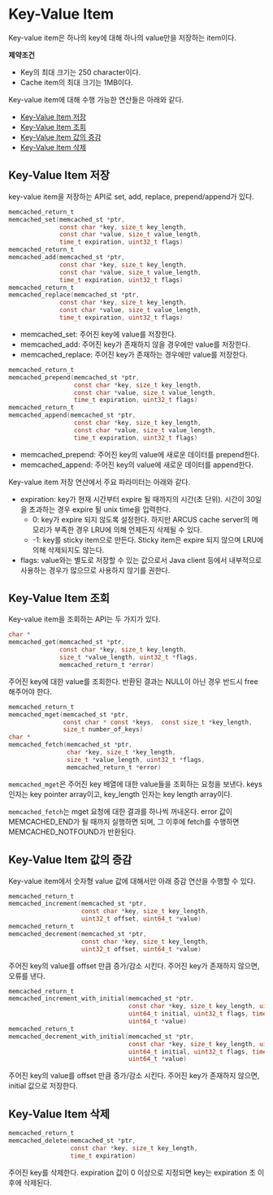 # Key-Value Item

Key-value item은 하나의 key에 대해 하나의 value만을 저장하는 item이다.

**제약조건**
- Key의 최대 크기는 250 character이다.
- Cache item의 최대 크기는 1MB이다.

Key-value item에 대해 수행 가능한 연산들은 아래와 같다.

- [Key-Value Item 저장](03-key-value-API.md#key-value-item-%EC%A0%80%EC%9E%A5)
- [Key-Value Item 조회](03-key-value-API.md#key-value-item-%EC%A1%B0%ED%9A%8C)
- [Key-Value Item 값의 증감](03-key-value-API.md#key-value-item-%EA%B0%92%EC%9D%98-%EC%A6%9D%EA%B0%90)
- [Key-Value Item 삭제](03-key-value-API.md#key-value-item-%EC%82%AD%EC%A0%9C)

## Key-Value Item 저장

key-value item을 저장하는 API로 set, add, replace, prepend/append가 있다.

``` c 
memcached_return_t
memcached_set(memcached_st *ptr,
              const char *key, size_t key_length, 
              const char *value, size_t value_length,
              time_t expiration, uint32_t flags)
memcached_return_t
memcached_add(memcached_st *ptr,
              const char *key, size_t key_length,
              const char *value, size_t value_length,
              time_t expiration, uint32_t flags)
memcached_return_t
memcached_replace(memcached_st *ptr,
              const char *key, size_t key_length,
              const char *value, size_t value_length,
              time_t expiration, uint32_t flags)
```

- memcached_set: 주어진 key에 value를 저장한다.
- memcached_add: 주어진 key가 존재하지 않을 경우에만 value를 저장한다.
- memcached_replace: 주어진 key가 존재하는 경우에만 value를 저장한다.


``` c
memcached_return_t
memcached_prepend(memcached_st *ptr,
                  const char *key, size_t key_length, 
                  const char *value, size_t value_length,
                  time_t expiration, uint32_t flags)
memcached_return_t
memcached_append(memcached_st *ptr,
                  const char *key, size_t key_length,
                  const char *value, size_t value_length,
                  time_t expiration, uint32_t flags)
```

- memcached_prepend: 주어진 key의 value에 새로운 데이터를 prepend한다.
- memcached_append: 주어진 key의 value에 새로운 데이터를 append한다.

Key-value item 저장 연산에서 주요 파라미터는 아래와 같다.
- expiration: key가 현재 시간부터 expire 될 때까지의 시간(초 단위). 시간이 30일을 초과하는 경우 expire 될 unix time을 입력한다.
  - 0: key가 expire 되지 않도록 설정한다.
       하지만 ARCUS cache server의 메모리가 부족한 경우 LRU에 의해 언제든지 삭제될 수 있다.
  - -1: key를 sticky item으로 만든다. Sticky item은 expire 되지 않으며 LRU에 의해 삭제되지도 않는다.
- flags: value와는 별도로 저장할 수 있는 값으로서 Java client 등에서 내부적으로 사용하는 경우가 많으므로 사용하지 않기를 권한다.

## Key-Value Item 조회

Key-value item을 조회하는 API는 두 가지가 있다.

```c
char *
memcached_get(memcached_st *ptr,
              const char *key, size_t key_length,
              size_t *value_length, uint32_t *flags,
              memcached_return_t *error)
```

주어진 key에 대한 value를 조회한다. 반환된 결과는 NULL이 아닌 경우 반드시 free 해주어야 한다.

```c
memcached_return_t
memcached_mget(memcached_st *ptr,
               const char * const *keys,  const size_t *key_length,
               size_t number_of_keys)
char *
memcached_fetch(memcached_st *ptr,
                char *key, size_t *key_length,
                size_t *value_length, uint32_t *flags,
                memcached_return_t *error)
```

`memcached_mget`은 주어진 key 배열에 대한 value들을 조회하는 요청을 보낸다.
keys 인자는 key pointer array이고, key_length 인자는 key length array이다.

`memcached_fetch`는 mget 요청에 대한 결과를 하나씩 꺼내온다.
error 값이 MEMCACHED_END가 될 때까지 실행하면 되며, 그 이후에 fetch를 수행하면 MEMCACHED_NOTFOUND가 반환된다.


## Key-Value Item 값의 증감

Key-value item에서 숫자형 value 값에 대해서만 아래 증감 연산을 수행할 수 있다.

``` c
memcached_return_t
memcached_increment(memcached_st *ptr,
                    const char *key, size_t key_length, 
                    uint32_t offset, uint64_t *value)
memcached_return_t
memcached_decrement(memcached_st *ptr,
                    const char *key, size_t key_length,
                    uint32_t offset, uint64_t *value)
```

주어진 key의 value를 offset 만큼 증가/감소 시킨다.
주어진 key가 존재하지 않으면, 오류를 낸다.

```c
memcached_return_t
memcached_increment_with_initial(memcached_st *ptr,
                                 const char *key, size_t key_length, uint64_t offset,
                                 uint64_t initial, uint32_t flags, time_t expiration,
                                 uint64_t *value)
memcached_return_t
memcached_decrement_with_initial(memcached_st *ptr,
                                 const char *key, size_t key_length, uint64_t offset,
                                 uint64_t initial, uint32_t flags, time_t expiration,
                                 uint64_t *value)
```

주어진 key의 value를 offset 만큼 증가/감소 시킨다.
주어진 key가 존재하지 않으면, initial 값으로 저장한다.


## Key-Value Item 삭제

```c
memcached_return_t
memcached_delete(memcached_st *ptr,
                 const char *key, size_t key_length,
                 time_t expiration)
```

주어진 key를 삭제한다.
expiration 값이 0 이상으로 지정되면 key는 expiration 초 이후에 삭제된다.

